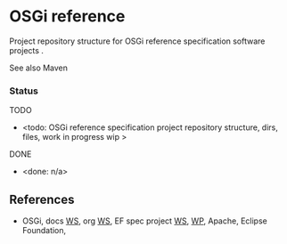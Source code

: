 # OSGi reference

Project repository structure for OSGi reference specification software projects . 

See also Maven


### Status

TODO
* <todo: OSGi reference specification project repository structure, dirs, files, work in progress wip >

DONE
* <done: n/a>

## References

* OSGi, docs [WS](https://docs.osgi.org/), org [WS](https://www.osgi.org/), EF spec project [WS](https://projects.eclipse.org/projects/technology.osgi), [WP](https://en.wikipedia.org/wiki/OSGi), Apache, Eclipse Foundation, 


